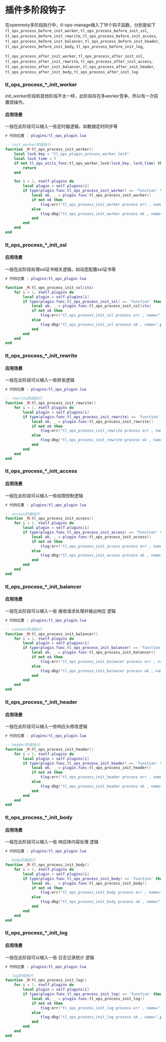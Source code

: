 # 插件多阶段钩子

在openresty多阶段执行中，tl-ops-manage植入了16个钩子函数，分别是如下 
`tl_ops_process_before_init_worker`, `tl_ops_process_before_init_ssl`, `tl_ops_process_before_init_rewrite`,  `tl_ops_process_before_init_access`,  `tl_ops_process_before_init_balancer`,  `tl_ops_process_before_init_header`,  `tl_ops_process_before_init_body`,  `tl_ops_process_before_init_log`,

`tl_ops_process_after_init_worker`, `tl_ops_process_after_init_ssl`,  `tl_ops_process_after_init_rewrite`,  `tl_ops_process_after_init_access`,  `tl_ops_process_after_init_balancer`,  `tl_ops_process_after_init_header`,  `tl_ops_process_after_init_body`,  `tl_ops_process_after_init_log`



### tl_ops_process_*_init_worker

init_worker阶段和其他阶段不太一样，此阶段存在多worker竞争，所以有一次前置锁操作。

#### 应用场景

一般在此阶段可以植入一些定时器逻辑，如数据定时同步等


```lua
# 代码位置 : plugins/tl_ops_plugin.lua

-- init_worker阶段执行
function _M:tl_ops_process_init_worker()
    local lock_key = "tl_ops_plugin_process_worker_lock"
    local lock_time = 5
    if not tl_ops_utils_func:tl_ops_worker_lock(lock_key, lock_time) then
        return
    end

    for i = 1, #self.plugins do
        local plugin = self.plugins[i]
        if type(plugin.func.tl_ops_process_init_worker) == 'function' then
            local ok, _ = plugin.func:tl_ops_process_init_worker()
            if not ok then
                tlog:err("tl_ops_process_init_worker process err , name=",plugin.name, ", ",_)
            else
                tlog:dbg("tl_ops_process_init_worker process ok , name=",plugin.name, ", ",_)
            end
        end
    end
end

```


### tl_ops_process_*_init_ssl

#### 应用场景

一般在此阶段处理ssl证书相关逻辑，如动态配置ssl证书等


```lua
# 代码位置 : plugins/tl_ops_plugin.lua

function _M:tl_ops_process_init_ssl(ctx)
    for i = 1, #self.plugins do
        local plugin = self.plugins[i]
        if type(plugin.func.tl_ops_process_init_ssl) == 'function' then
            local ok, _ = plugin.func:tl_ops_process_init_ssl(ctx)
            if not ok then
                tlog:err("tl_ops_process_init_ssl process err , name=",plugin.name, ", ",_)
            else
                tlog:dbg("tl_ops_process_init_ssl process ok , name=",plugin.name, ", ",_)
            end
        end
    end
end

```

### tl_ops_process_*_init_rewrite

#### 应用场景

一般在此阶段可以植入一些转发逻辑

```lua
# 代码位置 : plugins/tl_ops_plugin.lua

-- rewrite阶段执行
function _M:tl_ops_process_init_rewrite()
    for i = 1, #self.plugins do
        local plugin = self.plugins[i]
        if type(plugin.func.tl_ops_process_init_rewrite) == 'function' then
            local ok, _ = plugin.func:tl_ops_process_init_rewrite()
            if not ok then
                tlog:err("tl_ops_process_init_rewrite process err , name=",plugin.name, ", ",_)
            else
                tlog:dbg("tl_ops_process_init_rewrite process ok , name=",plugin.name, ", ",_)
            end
        end
    end
end
```

### tl_ops_process_*_init_access

#### 应用场景

一般在此阶段可以植入一些权限控制逻辑

```lua
# 代码位置 : plugins/tl_ops_plugin.lua

-- access阶段执行
function _M:tl_ops_process_init_access()
    for i = 1, #self.plugins do
        local plugin = self.plugins[i]
        if type(plugin.func.tl_ops_process_init_access) == 'function' then
            local ok, _ = plugin.func:tl_ops_process_init_access()
            if not ok then
                tlog:err("tl_ops_process_init_access process err , name=",plugin.name, ", ",_)
            else
                tlog:dbg("tl_ops_process_init_access process ok , name=",plugin.name, ", ",_)
            end
        end
    end
end
```

### tl_ops_process_*_init_balancer

#### 应用场景

一般在此阶段可以植入一些 接收请求处理并输出响应 逻辑

```lua
# 代码位置 : plugins/tl_ops_plugin.lua

-- content阶段执行
function _M:tl_ops_process_init_balancer()
    for i = 1, #self.plugins do
        local plugin = self.plugins[i]
        if type(plugin.func.tl_ops_process_init_balancer) == 'function' then
            local ok, _ = plugin.func:tl_ops_process_init_balancer()
            if not ok then
                tlog:err("tl_ops_process_init_balancer process err , name=",plugin.name, ", ",_)
            else
                tlog:dbg("tl_ops_process_init_balancer process ok , name=",plugin.name, ", ",_)
            end
        end
    end
end
```

### tl_ops_process_*_init_header

#### 应用场景

一般在此阶段可以植入一些响应头修改逻辑


```lua
# 代码位置 : plugins/tl_ops_plugin.lua

-- header阶段执行
function _M:tl_ops_process_init_header()
    for i = 1, #self.plugins do
        local plugin = self.plugins[i]
        if type(plugin.func.tl_ops_process_init_header) == 'function' then
            local ok, _ = plugin.func:tl_ops_process_init_header()
            if not ok then
                tlog:err("tl_ops_process_init_header process err , name=",plugin.name, ", ",_)
            else
                tlog:dbg("tl_ops_process_init_header process ok , name=",plugin.name, ", ",_)
            end
        end
    end
end
```

### tl_ops_process_*_init_body

#### 应用场景

一般在此阶段可以植入一些 响应体内容处理 逻辑


```lua
# 代码位置 : plugins/tl_ops_plugin.lua

-- body阶段执行
function _M:tl_ops_process_init_body()
    for i = 1, #self.plugins do
        local plugin = self.plugins[i]
        if type(plugin.func.tl_ops_process_init_body) == 'function' then
            local ok, _ = plugin.func:tl_ops_process_init_body()
            if not ok then
                tlog:err("tl_ops_process_init_body process err , name=",plugin.name, ", ",_)
            else
                tlog:dbg("tl_ops_process_init_body process ok , name=",plugin.name, ", ",_)
            end
        end
    end
end
```

### tl_ops_process_*_init_log

#### 应用场景

一般在此阶段可以植入一些 日志记录统计 逻辑


```lua
# 代码位置 : plugins/tl_ops_plugin.lua

-- log阶段执行
function _M:tl_ops_process_init_log()
    for i = 1, #self.plugins do
        local plugin = self.plugins[i]
        if type(plugin.func.tl_ops_process_init_log) == 'function' then
            local ok, _ = plugin.func:tl_ops_process_init_log()
            if not ok then
                tlog:err("tl_ops_process_init_log process err , name=",plugin.name, ", ",_)
            else
                tlog:dbg("tl_ops_process_init_log process ok , name=",plugin.name, ", ",_)
            end
        end
    end
end
```